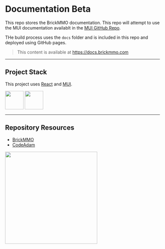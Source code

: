 # Documentation Beta

This repo stores the BrickMMO documentation. This repo will attempt to use the MUI documentation availablt in the [MUI GitHub Repo](https://github.com/mui/material-ui).

THe build process uses the `docs` folder and is included in this repo and deployed using GitHub pages. 

> This content is available at https://docs.brickmmo.com

---

## Project Stack

This project uses [React](https://react.dev/) and [MUI](https://mui.com/).

<img src="https://console.codeadam.ca/api/image/react" width="60"> <img src="https://console.codeadam.ca/api/image/mui" width="60">

---

## Repository Resources

* [BrickMMO](https://brickmmo.com)
* [CodeAdam](https://codeadam.ca)

<a href="https://brickmmo.com">
<img src="https://brickmmo.com/images/brickmmo-logo-horizontal.jpg" width="300">
</a>